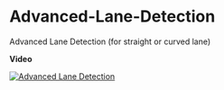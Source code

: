 # Advanced-Lane-Detection
Advanced Lane Detection (for straight or curved lane)<br/>

**Video**

[![Advanced Lane Detection](http://img.youtube.com/vi/jsYS6xHdH-o/0.jpg)](https://www.youtube.com/watch?v=jsYS6xHdH-o)
